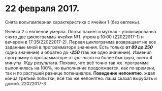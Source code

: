 # 22 февраля 2017.
Снята вольтамперная характеристика с ячейки 1 (без евглены).

Ячейка 2 с евгленой умерла. Плоъо пахнет и мутная - утилизированна.
снято две циклограммы ячейки №1. утром в 10:00 (22022017-1) и вечером в 17:35(22022017-2).
Первая циклограмма возвращает не все заданные мной в программаторе значения. Есть только *__от 89 до 250__* (одно значение) и обратно до *__-250__* (так же одно значение).
Изменил программу в программаторе от _ipc-micro_ на более быструю, всего 4 минуты. Жду результата.
Похоже, что всё точно так же. программа выполнилась на 100%, но выполнение продолжается, как по времени, так и по растушей разнице потенциалов. **Поведение непонятно**.
ждал конца третьей попытки, всё так же непонятно.
паша сказал вырубать и домой. 22022017-3
